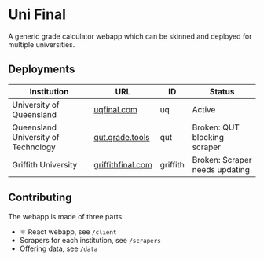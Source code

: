 # Uni Final

A generic grade calculator webapp which can be skinned and deployed for multiple universities.

## Deployments

| Institution | URL | ID | Status |
|---|---|---|---|
| University of Queensland | [uqfinal.com](https://uqfinal.com) | uq  | Active |
| Queensland University of Technology | [qut.grade.tools](https://qut.grade.tools) | qut | Broken: QUT blocking scraper |
| Griffith University | [griffithfinal.com](https://griffithfinal.com) | griffith | Broken: Scraper needs updating |

## Contributing

The webapp is made of three parts:

* ⚛ React webapp, see `/client`
* Scrapers for each institution, see `/scrapers`
* Offering data, see `/data`
